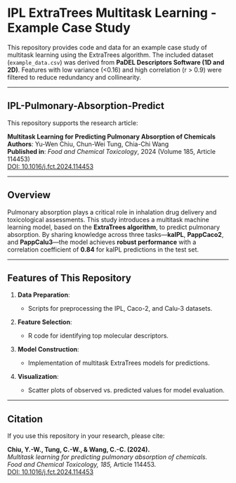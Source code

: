 # IPL ExtraTrees Multitask Learning - Example Case Study  

This repository provides code and data for an example case study of multitask learning using the ExtraTrees algorithm. The included dataset (`example_data.csv`) was derived from **PaDEL Descriptors Software (1D and 2D)**. Features with low variance (<0.16) and high correlation (r > 0.9) were filtered to reduce redundancy and collinearity.  

---

## IPL-Pulmonary-Absorption-Predict  

This repository supports the research article:  

**Multitask Learning for Predicting Pulmonary Absorption of Chemicals**  
**Authors**: Yu-Wen Chiu, Chun-Wei Tung, Chia-Chi Wang  
**Published in**: *Food and Chemical Toxicology*, 2024 (Volume 185, Article 114453)  
[DOI: 10.1016/j.fct.2024.114453](https://doi.org/10.1016/j.fct.2024.114453)  

---

## Overview  

Pulmonary absorption plays a critical role in inhalation drug delivery and toxicological assessments. This study introduces a multitask machine learning model, based on the **ExtraTrees algorithm**, to predict pulmonary absorption. By sharing knowledge across three tasks—**kaIPL**, **PappCaco2**, and **PappCalu3**—the model achieves **robust performance** with a correlation coefficient of **0.84** for kaIPL predictions in the test set.  

---

## Features of This Repository  

1. **Data Preparation**:  
   - Scripts for preprocessing the IPL, Caco-2, and Calu-3 datasets.  

2. **Feature Selection**:  
   - R code for identifying top molecular descriptors.  

3. **Model Construction**:  
   - Implementation of multitask ExtraTrees models for predictions.  

4. **Visualization**:  
   - Scatter plots of observed vs. predicted values for model evaluation.  

---

## Citation  

If you use this repository in your research, please cite:  

**Chiu, Y.-W., Tung, C.-W., & Wang, C.-C. (2024).**  
*Multitask learning for predicting pulmonary absorption of chemicals.*  
*Food and Chemical Toxicology, 185,* Article 114453.  
[DOI: 10.1016/j.fct.2024.114453](https://doi.org/10.1016/j.fct.2024.114453)  
